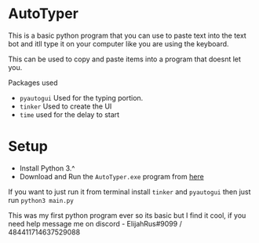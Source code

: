 # AutoTyper
This is a basic python program that you can use to paste text into the text bot and itll type it on your computer like you are using the keyboard.

This can be used to copy and paste items into a program that doesnt let you.

Packages used 
- `pyautogui` Used for the typing portion.
- `tinker` Used to create the UI
- `time` used for the delay to start

# Setup
- Install Python 3.^
- Download and Run the `AutoTyper.exe` program from [here](https://github.com/ElijahRus250/AutoTyper/releases/tag/1.0.0)

If you want to just run it from terminal install `tinker` and `pyautogui` then just run `python3 main.py`

This was my first python program ever so its basic but I find it cool, if you need help message me on discord - ElijahRus#9099 / 484411714637529088
